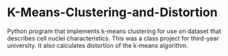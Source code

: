 # K-Means-Clustering-and-Distortion
Python program that implements k-means clustering for use on dataset that describes cell nuclei characteristics. This was a class project for third-year university. It also calculates distortion of the k-means algorithm.
